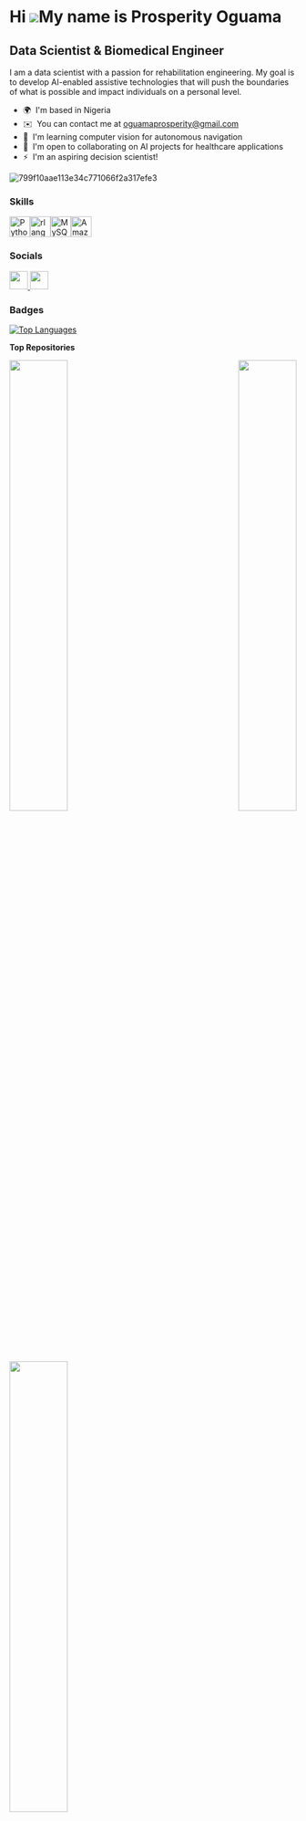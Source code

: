 Hi ![](https://user-images.githubusercontent.com/18350557/176309783-0785949b-9127-417c-8b55-ab5a4333674e.gif)My name is Prosperity Oguama
=========================================================================================================================================

Data Scientist & Biomedical Engineer
------------------------------------

I am a data scientist with a passion for rehabilitation engineering. My goal is to develop AI-enabled assistive technologies that will push the boundaries of what is possible and impact individuals on a personal level.

* 🌍  I'm based in Nigeria
* ✉️  You can contact me at [oguamaprosperity@gmail.com](mailto:oguamaprosperity@gmail.com)
* 🧠  I'm learning computer vision for autonomous navigation
* 🤝  I'm open to collaborating on AI projects for healthcare applications
* ⚡  I'm an aspiring decision scientist!


![799f10aae113e34c771066f2a317efe3](https://github.com/Oguama77/Oguama77/assets/97944168/78a7af72-13a7-4c6f-8215-3c388821abe9)


### Skills


<p align="left">
<a href="https://www.python.org/" target="_blank" rel="noreferrer"><img src="https://raw.githubusercontent.com/danielcranney/readme-generator/main/public/icons/skills/python-colored.svg" width="36" height="36" alt="Python" /></a><a href="https://www.r-project.org/" target="_blank" rel="noreferrer"><img src="https://raw.githubusercontent.com/danielcranney/readme-generator/main/public/icons/skills/rlang-colored.svg" width="36" height="36" alt="rlang" /></a><a href="https://www.mysql.com/" target="_blank" rel="noreferrer"><img src="https://raw.githubusercontent.com/danielcranney/readme-generator/main/public/icons/skills/mysql-colored.svg" width="36" height="36" alt="MySQL" /></a><a href="https://aws.amazon.com" target="_blank" rel="noreferrer"><img src="https://raw.githubusercontent.com/danielcranney/readme-generator/main/public/icons/skills/aws-colored.svg" width="36" height="36" alt="Amazon Web Services" /></a>
</p>


### Socials

<p align="left"> <a href="https://www.github.com/Oguama77" target="_blank" rel="noreferrer"> <picture> <source media="(prefers-color-scheme: dark)" srcset="https://raw.githubusercontent.com/danielcranney/readme-generator/main/public/icons/socials/github-dark.svg" /> <source media="(prefers-color-scheme: light)" srcset="https://raw.githubusercontent.com/danielcranney/readme-generator/main/public/icons/socials/github.svg" /> <img src="https://raw.githubusercontent.com/danielcranney/readme-generator/main/public/icons/socials/github.svg" width="32" height="32" /> </picture> </a> <a href="https://www.linkedin.com/in/prosperity-oguama" target="_blank" rel="noreferrer"> <picture> <source media="(prefers-color-scheme: dark)" srcset="https://raw.githubusercontent.com/danielcranney/readme-generator/main/public/icons/socials/linkedin-dark.svg" /> <source media="(prefers-color-scheme: light)" srcset="https://raw.githubusercontent.com/danielcranney/readme-generator/main/public/icons/socials/linkedin.svg" /> <img src="https://raw.githubusercontent.com/danielcranney/readme-generator/main/public/icons/socials/linkedin.svg" width="32" height="32" /> </picture> </a></p>

### Badges

<a href="https://github.com/Oguama77" align="left"><img src="https://github-readme-stats.vercel.app/api/top-langs/?username=Oguama77&langs_count=10&title_color=0891b2&text_color=ffffff&icon_color=0891b2&bg_color=1c1917&hide_border=true&locale=en&custom_title=Top%20%Languages" alt="Top Languages" /></a>

<b>Top Repositories</b>

<div width="100%" align="center"><a href="https://github.com/Oguama77/Brain-Tumour-Detection-and-Segmentation-Device" align="left"><img align="left" width="45%" src="https://github-readme-stats.vercel.app/api/pin/?username=Oguama77&repo=Brain-Tumour-Detection-and-Segmentation-Device&title_color=0891b2&text_color=ffffff&icon_color=0891b2&bg_color=1c1917&hide_border=true&locale=en" /></a><a href="https://github.com/Oguama77/Nigeria-COVID-19-Data-Analysis-With-Python" align="right"><img align="right" width="45%" src="https://github-readme-stats.vercel.app/api/pin/?username=Oguama77&repo=Nigeria-COVID-19-Data-Analysis-With-Python&title_color=0891b2&text_color=ffffff&icon_color=0891b2&bg_color=1c1917&hide_border=true&locale=en" /></a></div><br /><br /><br /><br /><br /><br /><br />

<br /><br /><br /><br /><br />

<div width="100%" align="center"><a href="https://github.com/Oguama77/CD0387-deep-learning-topics-within-computer-vision-nlp-project-starter" align="left"><img align="left" width="45%" src="https://github-readme-stats.vercel.app/api/pin/?username=Oguama77&repo=CD0387-deep-learning-topics-within-computer-vision-nlp-project-starter&title_color=0891b2&text_color=ffffff&icon_color=0891b2&bg_color=1c1917&hide_border=true&locale=en" /></a></div>

